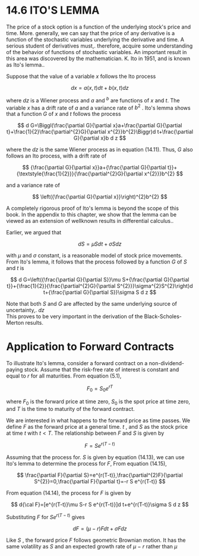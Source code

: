 # 14.6 ITO'S LEMMA  

The price of a stock option is a function of the underlying stock's price and time. More. generally, we can say that the price of any derivative is a function of the stochastic variables underlying the derivative and time. A serious student of derivatives must,. therefore, acquire some understanding of the behavior of functions of stochastic variables. An important result in this area was discovered by the mathematician. K. Ito in 1951, and is known as Ito's lemma..  

Suppose that the value of a variable $x$ follows the Ito process  

$$
d x=a(x,t)d t+b(x,t)d z
$$  

where $d z$ is a Wiener process and $a$ and $^b$ are functions of $x$ and $t.$ The variable $x$ has a drift rate of $a$ and a variance rate of $b^{2}$ . Ito's lemma shows that a function $G$ of $x$ and $t$ follows the process  

$$
d G=\Biggl(\frac{\partial G}{\partial x}a+\frac{\partial G}{\partial t}+\frac{1}{2}\frac{\partial^{2}G}{\partial x^{2}}b^{2}\Biggr)d t+\frac{\partial G}{\partial x}b d z
$$  

where the $d z$ is the same Wiener process as in equation (14.11). Thus, $G$ also follows an Ito process, with a drift rate of  

$$
{\frac{\partial G}{\partial x}}a+{\frac{\partial G}{\partial t}}+{\textstyle{\frac{1}{2}}}{\frac{\partial^{2}G}{\partial x^{2}}}b^{2}
$$  

and a variance rate of  

$$
\left({\frac{\partial G}{\partial x}}\right)^{2}b^{2}
$$  

A completely rigorous proof of Ito's lemma is beyond the scope of this book. In the appendix to this chapter, we show that the lemma can be viewed as an extension of wellknown results in differential calculus..  

Earlier, we argued that  

$$
d S=\mu S d t+\sigma S d z
$$  

with $\mu$ and $\sigma$ constant, is a reasonable model of stock price movements. From Ito's lemma, it follows that the process followed by a function $G$ of $S$ and $t$ is  

$$
d G=\left({\frac{\partial G}{\partial S}}\mu S+{\frac{\partial G}{\partial t}}+{\frac{1}{2}}{\frac{\partial^{2}G}{\partial S^{2}}}\sigma^{2}S^{2}\right)d t+{\frac{\partial G}{\partial S}}\sigma S d z
$$  

Note that both $S$ and $G$ are affected by the same underlying source of uncertainty,. $d z$   
This proves to be very important in the derivation of the Black-Scholes-Merton results.  

# Application to Forward Contracts  

To illustrate Ito's lemma, consider a forward contract on a non-dividend-paying stock. Assume that the risk-free rate of interest is constant and equal to $r$ for all maturities. From equation (5.1),  

$$
F_{0}=S_{0}e^{r T}
$$  

where $F_{0}$ is the forward price at time zero, $S_{0}$ is the spot price at time zero, and $T$ is the time to maturity of the forward contract.  

We are interested in what happens to the forward price as time passes. We define $F$ as the forward price at a general time. $t$ , and $S$ as the stock price at time $t$ with $t<T.$ The relationship between $F$ and $S$ is given by  

$$
F=S e^{r(T-t)}
$$  

Assuming that the process for. $S$ is given by equation (14.13), we can use Ito's lemma to determine the process for $F,$ From equation (14.15),  

$$
\frac{\partial F}{\partial S}=e^{r(T-t)},\frac{\partial^{2}F}{\partial S^{2}}=0,\frac{\partial F}{\partial t}=-r S e^{r(T-t)}
$$  

From equation (14.14), the process for $F$ is given by  

$$
d{\cal F}=[e^{r(T-t)}\mu S-r S e^{r(T-t)}]d t+e^{r(T-t)}\sigma S d z
$$  

Substituting $F$ for $S e^{r(T-t)}$ gives  

$$
d F=(\mu-r)F d t+\sigma F d z
$$  

Like $S$ , the forward price $F$ follows geometric Brownian motion. It has the same volatility as $S$ and an expected growth rate of $\mu\mathrm{~-~}r$ rather than $\mu$  
